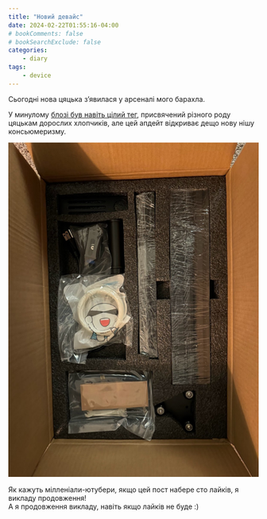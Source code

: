 ```yaml
---
title: "Новий девайс"
date: 2024-02-22T01:55:16-04:00
# bookComments: false
# bookSearchExclude: false
categories:
    - diary
tags:
    - device
---
```


Сьогодні нова цяцька зʼявилася у арсеналі мого барахла.
<!--more-->
У минулому [блозі був навіть цілий тег](https://p.disfinder.com/search/label/%D1%96%D0%B3%D1%80%D0%B0%D1%88%D0%BA%D0%B8), присвячений різного роду цяцькам дорослих хлопчиків, але цей апдейт відкриває дещо нову нішу консьюмеризму.

![alt text](image.png)

Як кажуть мілленіали-ютубери, якщо цей пост набере сто лайків, я викладу продовження!  
А я продовження викладу, навіть якщо лайків не буде :)

